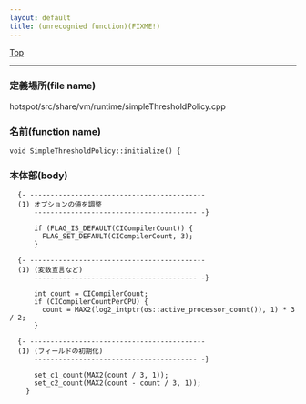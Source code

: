 ```yaml
---
layout: default
title: (unrecognied function)(FIXME!)
---
```

[Top](../index.html)

--- 
### 定義場所(file name)
hotspot/src/share/vm/runtime/simpleThresholdPolicy.cpp

### 名前(function name)
```
void SimpleThresholdPolicy::initialize() {
```

### 本体部(body)
```
  {- -------------------------------------------
  (1) オプションの値を調整
      ---------------------------------------- -}

	  if (FLAG_IS_DEFAULT(CICompilerCount)) {
	    FLAG_SET_DEFAULT(CICompilerCount, 3);
	  }

  {- -------------------------------------------
  (1) (変数宣言など)
      ---------------------------------------- -}

	  int count = CICompilerCount;
	  if (CICompilerCountPerCPU) {
	    count = MAX2(log2_intptr(os::active_processor_count()), 1) * 3 / 2;
	  }

  {- -------------------------------------------
  (1) (フィールドの初期化)
      ---------------------------------------- -}

	  set_c1_count(MAX2(count / 3, 1));
	  set_c2_count(MAX2(count - count / 3, 1));
	}
	
```


